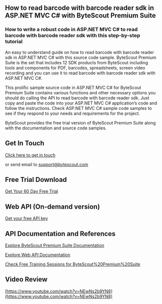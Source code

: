 ## How to read barcode with barcode reader sdk in ASP.NET MVC C# with ByteScout Premium Suite

### How to write a robust code in ASP.NET MVC C# to read barcode with barcode reader sdk with this step-by-step tutorial

An easy to understand guide on how to read barcode with barcode reader sdk in ASP.NET MVC C# with this source code sample. ByteScout Premium Suite is the set that includes 12 SDK products from ByteScout including tools and components for PDF, barcodes, spreadsheets, screen video recording and you can use it to read barcode with barcode reader sdk with ASP.NET MVC C#.

This prolific sample source code in ASP.NET MVC C# for ByteScout Premium Suite contains various functions and other necessary options you should do calling the API to read barcode with barcode reader sdk. Just copy and paste the code into your ASP.NET MVC C# application’s code and follow the instructions. Check ASP.NET MVC C# sample code samples to see if they respond to your needs and requirements for the project.

ByteScout provides the free trial version of ByteScout Premium Suite along with the documentation and source code samples.

## Get In Touch

[Click here to get in touch](https://bytescout.zendesk.com/hc/en-us/requests/new?subject=ByteScout%20Premium%20Suite%20Question)

or send email to [support@bytescout.com](mailto:support@bytescout.com?subject=ByteScout%20Premium%20Suite%20Question) 

## Free Trial Download

[Get Your 60 Day Free Trial](https://bytescout.com/download/web-installer?utm_source=github-readme)

## Web API (On-demand version)

[Get your free API key](https://pdf.co/documentation/api?utm_source=github-readme)

## API Documentation and References

[Explore ByteScout Premium Suite Documentation](https://bytescout.com/documentation/index.html?utm_source=github-readme)

[Explore Web API Documentation](https://pdf.co/documentation/api?utm_source=github-readme)

[Check Free Training Sessions for ByteScout%20Premium%20Suite](https://academy.bytescout.com/)

## Video Review

[https://www.youtube.com/watch?v=NEwNs2b9YN8](https://www.youtube.com/watch?v=NEwNs2b9YN8)